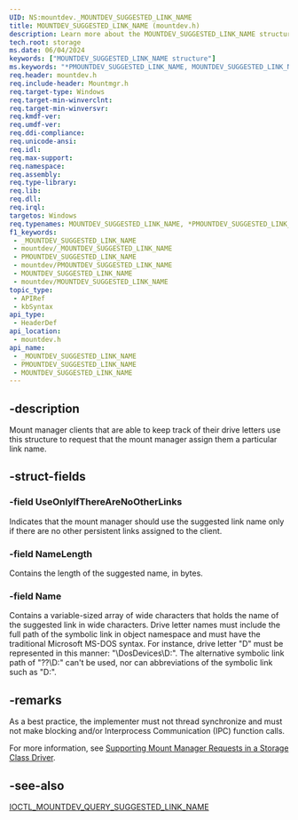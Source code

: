 ```yaml
---
UID: NS:mountdev._MOUNTDEV_SUGGESTED_LINK_NAME
title: MOUNTDEV_SUGGESTED_LINK_NAME (mountdev.h)
description: Learn more about the MOUNTDEV_SUGGESTED_LINK_NAME structure.
tech.root: storage
ms.date: 06/04/2024
keywords: ["MOUNTDEV_SUGGESTED_LINK_NAME structure"]
ms.keywords: "*PMOUNTDEV_SUGGESTED_LINK_NAME, MOUNTDEV_SUGGESTED_LINK_NAME, MOUNTDEV_SUGGESTED_LINK_NAME structure [Storage Devices], PMOUNTDEV_SUGGESTED_LINK_NAME, PMOUNTDEV_SUGGESTED_LINK_NAME structure pointer [Storage Devices], _MOUNTDEV_SUGGESTED_LINK_NAME, mountdev/MOUNTDEV_SUGGESTED_LINK_NAME, mountdev/PMOUNTDEV_SUGGESTED_LINK_NAME, storage.mountdev_suggested_link_name, structs-mntmgr_fc4a3528-34b9-4112-9501-87db4e87f9f3.xml"
req.header: mountdev.h
req.include-header: Mountmgr.h
req.target-type: Windows
req.target-min-winverclnt: 
req.target-min-winversvr: 
req.kmdf-ver: 
req.umdf-ver: 
req.ddi-compliance: 
req.unicode-ansi: 
req.idl: 
req.max-support: 
req.namespace: 
req.assembly: 
req.type-library: 
req.lib: 
req.dll: 
req.irql: 
targetos: Windows
req.typenames: MOUNTDEV_SUGGESTED_LINK_NAME, *PMOUNTDEV_SUGGESTED_LINK_NAME
f1_keywords:
 - _MOUNTDEV_SUGGESTED_LINK_NAME
 - mountdev/_MOUNTDEV_SUGGESTED_LINK_NAME
 - PMOUNTDEV_SUGGESTED_LINK_NAME
 - mountdev/PMOUNTDEV_SUGGESTED_LINK_NAME
 - MOUNTDEV_SUGGESTED_LINK_NAME
 - mountdev/MOUNTDEV_SUGGESTED_LINK_NAME
topic_type:
 - APIRef
 - kbSyntax
api_type:
 - HeaderDef
api_location:
 - mountdev.h
api_name:
 - _MOUNTDEV_SUGGESTED_LINK_NAME
 - PMOUNTDEV_SUGGESTED_LINK_NAME
 - MOUNTDEV_SUGGESTED_LINK_NAME
---
```


## -description

Mount manager clients that are able to keep track of their drive letters use this structure to request that the mount manager assign them a particular link name.

## -struct-fields

### -field UseOnlyIfThereAreNoOtherLinks

Indicates that the mount manager should use the suggested link name only if there are no other persistent links assigned to the client.

### -field NameLength

Contains the length of the suggested name, in bytes.

### -field Name

Contains a variable-sized array of wide characters that holds the name of the suggested link in wide characters. Drive letter names must include the full path of the symbolic link in object namespace and must have the traditional Microsoft MS-DOS syntax. For instance, drive letter "D" must be represented in this manner: "\DosDevices\D:". The alternative symbolic link path of "\??\D:" can't be used, nor can abbreviations of the symbolic link such as "D:".

## -remarks

As a best practice, the implementer must not thread synchronize and must not make blocking and/or Interprocess Communication (IPC) function calls.

For more information, see [Supporting Mount Manager Requests in a Storage Class Driver](/windows-hardware/drivers/storage/supporting-mount-manager-requests-in-a-storage-class-driver).

## -see-also

[IOCTL_MOUNTDEV_QUERY_SUGGESTED_LINK_NAME](ni-mountdev-ioctl_mountdev_query_suggested_link_name.md)
